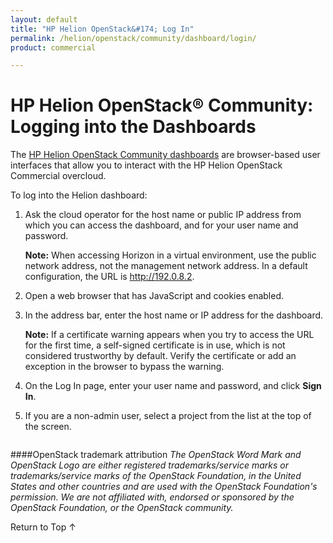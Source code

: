 ```yaml
---
layout: default
title: "HP Helion OpenStack&#174; Log In"
permalink: /helion/openstack/community/dashboard/login/
product: commercial

---
```

<!--PUBLISHED-->

<script>

function PageRefresh {
onLoad="window.refresh"
}

PageRefresh();

</script>

<!--
<p style="font-size: small;"> <a href="/helion/openstack/managing/volumes/">&#9664; PREV</a> | <a href="/helion/openstack/dashboard/users/">&#9650; UP</a> | <a href="/helion/openstack/managing/routers/">NEXT &#9654;</a> </p>
-->

# HP Helion OpenStack&reg; Community: Logging into the Dashboards

The [HP Helion OpenStack Community dashboards](/helion/community/dashboard/how-works/) are browser-based user interfaces that allow you to interact with the HP Helion OpenStack Commercial overcloud.

To log into the Helion dashboard:

1. Ask the cloud operator for the host name or public IP address from which you can access the dashboard, and for your user name and password.

	**Note:** When accessing Horizon in a virtual environment, use the public network address, not the management network address. In a default configuration, the URL is http://192.0.8.2.


2. Open a web browser that has JavaScript and cookies enabled.

3. In the address bar, enter the host name or IP address for the dashboard.

	**Note:** If a certificate warning appears when you try to access the URL for the first time, a self-signed certificate is in use, which is not considered trustworthy by default. Verify the certificate or add an exception in the browser to bypass the warning.

4. On the Log In page, enter your user name and password, and click **Sign In**.

5. If you are a non-admin user, select a project from the list at the top of the screen.

<img src="media/HorizonProjectMenu.png" alt="" />

####OpenStack trademark attribution
*The OpenStack Word Mark and OpenStack Logo are either registered trademarks/service marks or trademarks/service marks of the OpenStack Foundation, in the United States and other countries and are used with the OpenStack Foundation's permission. We are not affiliated with, endorsed or sponsored by the OpenStack Foundation, or the OpenStack community.*

<a href="#top" style="padding:14px 0px 14px 0px; text-decoration: none;"> Return to Top &#8593;</a>

